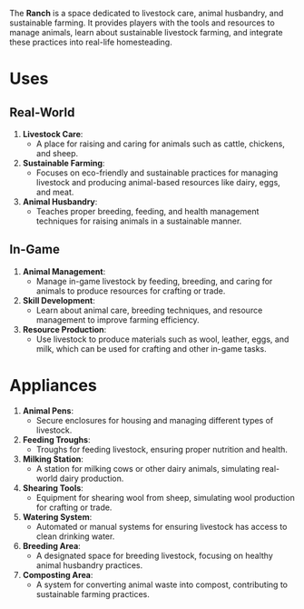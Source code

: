 The **Ranch** is a space dedicated to livestock care, animal husbandry, and sustainable farming. It provides players with the tools and resources to manage animals, learn about sustainable livestock farming, and integrate these practices into real-life homesteading.

# Uses

## Real-World

1. **Livestock Care**:
    - A place for raising and caring for animals such as cattle, chickens, and sheep.
2. **Sustainable Farming**:
    - Focuses on eco-friendly and sustainable practices for managing livestock and producing animal-based resources like dairy, eggs, and meat.
3. **Animal Husbandry**:
    - Teaches proper breeding, feeding, and health management techniques for raising animals in a sustainable manner.

## In-Game

1. **Animal Management**:
    - Manage in-game livestock by feeding, breeding, and caring for animals to produce resources for crafting or trade.
2. **Skill Development**:
    - Learn about animal care, breeding techniques, and resource management to improve farming efficiency.
3. **Resource Production**:
    - Use livestock to produce materials such as wool, leather, eggs, and milk, which can be used for crafting and other in-game tasks.

# Appliances

1. **Animal Pens**:
    - Secure enclosures for housing and managing different types of livestock.
2. **Feeding Troughs**:
    - Troughs for feeding livestock, ensuring proper nutrition and health.
3. **Milking Station**:
    - A station for milking cows or other dairy animals, simulating real-world dairy production.
4. **Shearing Tools**:
    - Equipment for shearing wool from sheep, simulating wool production for crafting or trade.
5. **Watering System**:
    - Automated or manual systems for ensuring livestock has access to clean drinking water.
6. **Breeding Area**:
    - A designated space for breeding livestock, focusing on healthy animal husbandry practices.
7. **Composting Area**:
    - A system for converting animal waste into compost, contributing to sustainable farming practices.